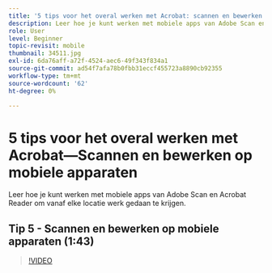 ```yaml
---
title: '5 tips voor het overal werken met Acrobat: scannen en bewerken op mobiele apparaten'
description: Leer hoe je kunt werken met mobiele apps van Adobe Scan en Acrobat Reader om vanaf elke locatie werk gedaan te krijgen
role: User
level: Beginner
topic-revisit: mobile
thumbnail: 34511.jpg
exl-id: 6da76aff-a72f-4524-aec6-49f343f834a1
source-git-commit: ad54f7afa78b0fbb31eccf455723a8890cb92355
workflow-type: tm+mt
source-wordcount: '62'
ht-degree: 0%

---
```


# 5 tips voor het overal werken met Acrobat—Scannen en bewerken op mobiele apparaten

Leer hoe je kunt werken met mobiele apps van Adobe Scan en Acrobat Reader om vanaf elke locatie werk gedaan te krijgen.

## Tip 5 - Scannen en bewerken op mobiele apparaten (1:43)

>[!VIDEO](https://video.tv.adobe.com/v/34511?quality=12&learn=on&hidetitle=true)
